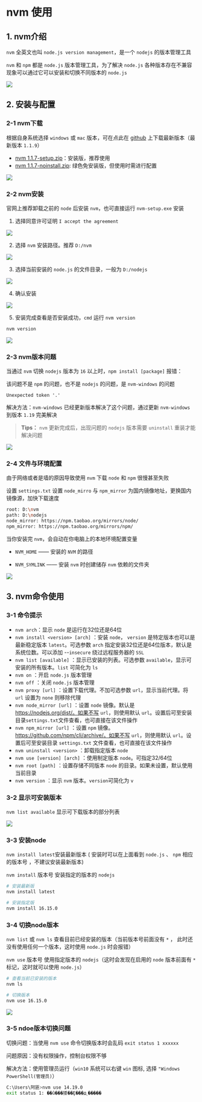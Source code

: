 # nvm 使用

## 1. nvm介绍

`nvm` 全英文也叫 `node.js version management`，是一个 `nodejs` 的版本管理工具

`nvm` 和 `npm` 都是 `node.js` 版本管理工具，为了解决 `node.js` 各种版本存在不兼容现象可以通过它可以安装和切换不同版本的 `node.js`



![](https://gitee.com/xiaofeia/docs-pics/raw/master/imgs/202208151709030.png)



## 2. 安装与配置

### 2-1 nvm下载

根据自身系统选择 `windows` 或 `mac` 版本，可在点此在 [github](https://github.com/coreybutler/nvm-windows/releases) 上下载最新版本（最新版本 `1.1.9`）

- [nvm 1.1.7-setup.zip](http://nvm.uihtm.com/nvm1.1.7-setup.zip)：安装版，推荐使用
- [nvm 1.1.7-noinstall.zip](http://nvm.uihtm.com/nvm1.1.7-noinstall.zip): 绿色免安装版，但使用时需进行配置



![](https://gitee.com/xiaofeia/docs-pics/raw/master/imgs/202208152122692.png)





### 2-2 nvm安装

官网上推荐卸载之前的 `node` 后安装 `nvm`，也可直接运行 `nvm-setup.exe` 安装

1. 选择同意许可证明 `I accept the agreement`

![](https://gitee.com/xiaofeia/docs-pics/raw/master/imgs/202208152129941.png)

2. 选择 `nvm` 安装路径。推荐 `D:/nvm`

![](https://gitee.com/xiaofeia/docs-pics/raw/master/imgs/202208152131734.png)

3. 选择当前安装的 `node.js` 的文件目录，一般为 `D:/nodejs`

![](https://gitee.com/xiaofeia/docs-pics/raw/master/imgs/202208152133208.png)

4. 确认安装

![](https://gitee.com/xiaofeia/docs-pics/raw/master/imgs/202208152134124.png)

5. 安装完成查看是否安装成功，`cmd` 运行 `nvm version`

```bash
nvm version
```

![](https://gitee.com/xiaofeia/docs-pics/raw/master/imgs/202208152137719.png)



### 2-3 nvm版本问题

当通过 `nvm` 切换 `nodejs` 版本为 `16` 以上时，`npm install [package]` 报错：

该问题不是 `npm` 的问题，也不是 `nodejs` 的问题，是 `nvm-windows` 的问题

```
Unexpected token '.'
```

解决方法：`nvm-windows` 已经更新版本解决了这个问题，通过更新 `nvm-windows` 到版本 `1.19` 完美解决

> **Tips：** `nvm` 更新完成后，出现问题的 `nodejs` 版本需要 `uninstall` 重装才能解决问题

![](https://gitee.com/xiaofeia/docs-pics/raw/master/imgs/202208152349944.png)



### 2-4 文件与环境配置

由于网络或者是墙的原因导致使用 `nvm` 下载 `node` 和 `npm` 很慢甚至失败

设置 `settings.txt` 设置 `node_mirro` 与 `npm_mirror` 为国内镜像地址，更换国内镜像源，加快下载速度

```bash
root: D:\nvm
path: D:\nodejs
node_mirror: https://npm.taobao.org/mirrors/node/
npm_mirror: https://npm.taobao.org/mirrors/npm/
```

当你安装完 `nvm`，会自动在你电脑上的本地环境配置变量 

* `NVM_HOME` —— 安装的 `NVM` 的路径

* `NVM_SYMLINK` —— 安装 `nvm` 时创建储存 `nvm` 依赖的文件夹

![](https://gitee.com/xiaofeia/docs-pics/raw/master/imgs/202208160659521.png)



## 3. nvm命令使用

### 3-1 命令提示

- `nvm arch`：显示 `node` 是运行在32位还是64位
- `nvm install <version> [arch]` ：安装 `node`， `version` 是特定版本也可以是最新稳定版本 `latest`。可选参数 `arch` 指定安装32位还是64位版本，默认是系统位数。可以添加 --`insecure` 绕过远程服务器的 `SSL`
- `nvm list [available]` ：显示已安装的列表。可选参数 `available`，显示可安装的所有版本。`list` 可简化为 `ls`
- `nvm on` ：开启 `node.js` 版本管理
- `nvm off` ：关闭 `node.js` 版本管理
- `nvm proxy [url]` ：设置下载代理。不加可选参数 `url`，显示当前代理。将 `url` 设置为 `none` 则移除代理
- `nvm node_mirror [url]` ：设置 `node` 镜像。默认是 https://nodejs.org/dist/。如果不写 `url`，则使用默认 `url`。设置后可至安装目录`settings.txt`文件查看，也可直接在该文件操作
- `nvm npm_mirror [url]` ：设置 `npm` 镜像。https://github.com/npm/cli/archive/。如果不写 `url`，则使用默认 `url`。设置后可至安装目录 `settings.txt` 文件查看，也可直接在该文件操作
- `nvm uninstall <version>` ：卸载指定版本 `node`
- `nvm use [version] [arch]` ：使用制定版本 `node`。可指定32/64位
- `nvm root [path]` ：设置存储不同版本 `node` 的目录。如果未设置，默认使用当前目录
- `nvm version` ：显示 `nvm` 版本。`version`可简化为 `v`



### 3-2 显示可安装版本

`nvm list available` 显示可下载版本的部分列表



![](https://gitee.com/xiaofeia/docs-pics/raw/master/imgs/202208160714513.png)

### 3-3 安装node

`nvm install latest`安装最新版本 ( 安装时可以在上面看到 `node.js` 、 `npm` 相应的版本号 ，不建议安装最新版本)

`nvm install` 版本号 安装指定的版本的 `nodejs`

```bash
# 安装最新版
nvm install latest

# 安装指定版
nvm install 16.15.0
```



### 3-4 切换node版本

`nvm list` 或 `nvm ls` 查看目前已经安装的版本（当前版本号前面没有 `*` ， 此时还没有使用任何一个版本，这时使用 `node.js` 时会报错）

`nvm use` 版本号 使用指定版本的 `nodejs`（这时会发现在启用的 `node` 版本前面有 `*` 标记，这时就可以使用 `node.js`）

```bash
# 查看当前已安装的版本
nvm ls

# 切换版本
nvm use 16.15.0
```

![](https://gitee.com/xiaofeia/docs-pics/raw/master/imgs/202208160722090.png)



### 3-5 ndoe版本切换问题

切换问题：当使用 `nvm use` 命令切换版本时会乱码 `exit status 1 xxxxxx`

问题原因：没有权限操作，控制台权限不够

解决方法：使用管理员运行（`win10` 系统可以右键 `win` 图标, 选择 `"Windows PowerShell(管理员)`）

```bash
C:\Users\阿匪>nvm use 14.19.0
exit status 1: ��û���㹻��Ȩ��ִ�д˲�����
```

